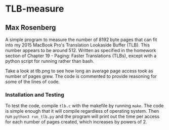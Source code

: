 # TLB-measure

## Max Rosenberg

A simple program to measure the number of 8192 byte pages that can fit into my 2015 MacBook Pro's Translation Lookaside Buffer (TLB). This number appears to be around 512. Written as specified in the homework section of Chapter 19 - Paging: Faster Translations (TLBs), except
with a python script for running rather than bash.

Take a look at tlb.png to see how long an average page access took as number of pages grew. The code is commented to provide reasoning for some of the lines of code.

### Installation and Testing
To test the code, compile `tlb.c` with the makefile by running `make`. The code is simple enough that it will compile regardless of operating system. Then run `python3 run_tlb.py` and the program will print out the time per access for each number of pages created, which increases by powers of 2.
